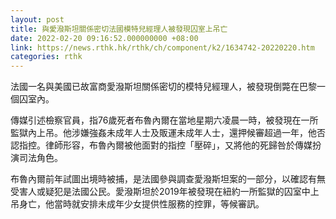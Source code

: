 ```yaml
---
layout: post
title: 與愛潑斯坦關係密切法國模特兒經理人被發現囚室上吊亡
date: 2022-02-20 09:16:52.000000000 +08:00
link: https://news.rthk.hk/rthk/ch/component/k2/1634742-20220220.htm
categories: rthk
---
```


法國一名與美國已故富商愛潑斯坦關係密切的模特兒經理人，被發現倒斃在巴黎一個囚室內。

傳媒引述檢察官員，指76歲死者布魯內爾在當地星期六凌晨一時，被發現在一所監獄內上吊。他涉嫌強姦未成年人士及販運未成年人士，還押候審超過一年，他否認指控。律師形容，布魯內爾被他面對的指控「壓碎」，又將他的死歸咎於傳媒扮演司法角色。

布魯內爾前年試圖出境時被捕，是法國參與調查愛潑斯坦案的一部分，以確認有無受害人或疑犯是法國公民。愛潑斯坦於2019年被發現在紐約一所監獄的囚室中上吊身亡，他當時就安排未成年少女提供性服務的控罪，等候審訊。

